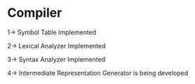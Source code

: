 # Compiler

1-> Symbol Table Implemented

2-> Lexical Analyzer Implemented

3-> Syntax Analyzer Implemented

4-> Intermediate Representation Generator is being developed
